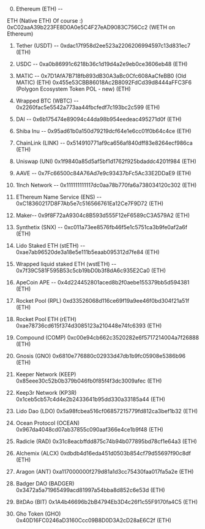 0) Ethereum (ETH) --

ETH (Native ETH) Of course :)
0xC02aaA39b223FE8D0A0e5C4F27eAD9083C756Cc2 (WETH on Ethereum)

1) Tether (USDT) --
0xdac17f958d2ee523a2206206994597c13d831ec7 (ETH)

2) USDC --
0xa0b86991c6218b36c1d19d4a2e9eb0ce3606eb48 (ETH)

3) MATIC --
0x7D1AfA7B718fb893dB30A3aBc0Cfc608AaCfeBB0 (Old MATIC) (ETH)
0x455e53CBB86018Ac2B8092FdCd39d8444aFFC3F6 (Polygon Ecosystem Token POL - new) (ETH)

4) Wrapped BTC (WBTC) --
0x2260fac5e5542a773aa44fbcfedf7c193bc2c599 (ETH)

5) DAI --
0x6b175474e89094c44da98b954eedeac495271d0f (ETH)

6) Shiba Inu --
0x95ad61b0a150d79219dcf64e1e6cc01f0b64c4ce (ETH)


7) ChainLink (LINK) --
0x514910771af9ca656af840dff83e8264ecf986ca (ETH)

8) Uniswap (UNI)
0x1f9840a85d5af5bf1d1762f925bdaddc4201f984 (ETH)

9) AAVE --
0x7Fc66500c84A76Ad7e9c93437bFc5Ac33E2DDaE9 (ETH)

10) 1Inch Network --
0x111111111117dc0aa78b770fa6a738034120c302 (ETH)


11) EThereum Name Service (ENS) --
0xC18360217D8F7Ab5e7c516566761Ea12Ce7F9D72 (ETH)


12) Maker--
0x9f8F72aA9304c8B593d555F12eF6589cC3A579A2 (ETH)

13) Synthetix (SNX) --
0xc011a73ee8576fb46f5e1c5751ca3b9fe0af2a6f (ETH)

14) Lido Staked ETH (stETH) --
0xae7ab96520de3a18e5e111b5eaab095312d7fe84 (ETH)

15) Wrapped liquid staked ETH (wstETH) --
0x7f39C581F595B53c5cb19bD0b3f8dA6c935E2Ca0 (ETH)

17) ApeCoin APE --
0x4d224452801aced8b2f0aebe155379bb5d594381 (ETH)

19) Rocket Pool (RPL)
0xd33526068d116ce69f19a9ee46f0bd304f21a51f (ETH)

20) Rocket Pool ETH (rETH)
0xae78736cd615f374d3085123a210448e74fc6393 (ETH)


21) Compound (COMP)
0xc00e94cb662c3520282e6f5717214004a7f26888 (ETH)

22) Gnosis (GNO)
0x6810e776880c02933d47db1b9fc05908e5386b96 (ETH)

23) Keeper Network (KEEP)
0x85eee30c52b0b379b046fb0f85f4f3dc3009afec (ETH)

24) Keep3r Network (KP3R)
0x1ceb5cb57c4d4e2b2433641b95dd330a33185a44 (ETH)

25) Lido Dao (LDO)
0x5a98fcbea516cf06857215779fd812ca3bef1b32 (ETH)

26) Ocean Protocol (OCEAN)
0x967da4048cd07ab37855c090aaf366e4ce1b9f48 (ETH)

27) Radicle (RAD)
0x31c8eacbffdd875c74b94b077895bd78cf1e64a3 (ETH)

28) Alchemix (ALCX)
0xdbdb4d16eda451d0503b854cf79d55697f90c8df (ETH)

29) Aragon (ANT)
0xa117000000f279d81a1d3cc75430faa017fa5a2e (ETH)


30) Badger DAO (BADGER)
0x3472a5a71965499acd81997a54bba8d852c6e53d (ETH)

31) BitDAo (BIT)
0x1A4b46696b2bB4794Eb3D4c26f1c55F9170fa4C5 (ETH)

32) Gho Token (GHO)
0x40D16FC0246aD3160Ccc09B8D0D3A2cD28aE6C2f (ETH)